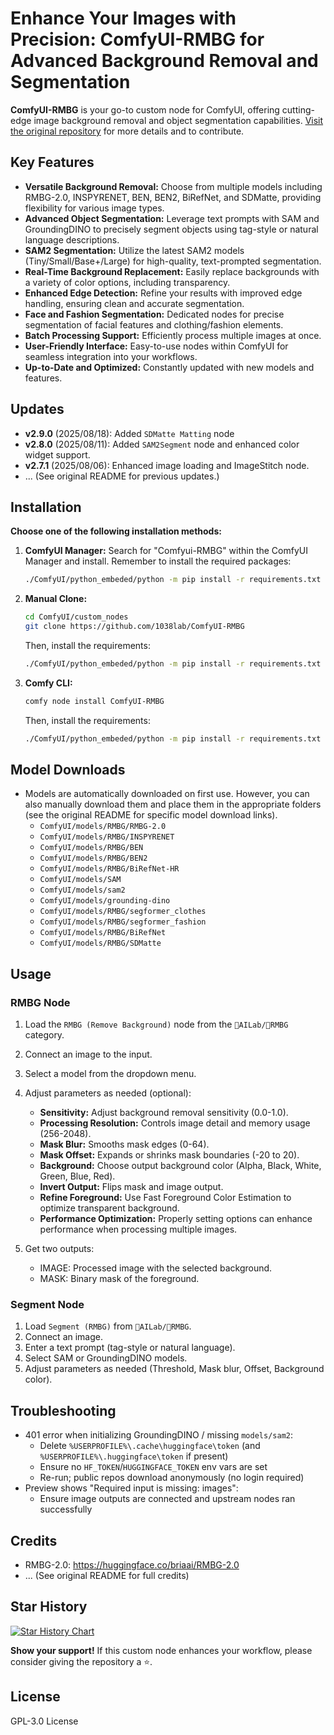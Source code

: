 # Enhance Your Images with Precision: ComfyUI-RMBG for Advanced Background Removal and Segmentation

**ComfyUI-RMBG** is your go-to custom node for ComfyUI, offering cutting-edge image background removal and object segmentation capabilities.  [Visit the original repository](https://github.com/1038lab/ComfyUI-RMBG) for more details and to contribute.

## Key Features

*   **Versatile Background Removal:** Choose from multiple models including RMBG-2.0, INSPYRENET, BEN, BEN2, BiRefNet, and SDMatte, providing flexibility for various image types.
*   **Advanced Object Segmentation:** Leverage text prompts with SAM and GroundingDINO to precisely segment objects using tag-style or natural language descriptions.
*   **SAM2 Segmentation:** Utilize the latest SAM2 models (Tiny/Small/Base+/Large) for high-quality, text-prompted segmentation.
*   **Real-Time Background Replacement:**  Easily replace backgrounds with a variety of color options, including transparency.
*   **Enhanced Edge Detection:** Refine your results with improved edge handling, ensuring clean and accurate segmentation.
*   **Face and Fashion Segmentation:**  Dedicated nodes for precise segmentation of facial features and clothing/fashion elements.
*   **Batch Processing Support:** Efficiently process multiple images at once.
*   **User-Friendly Interface:**  Easy-to-use nodes within ComfyUI for seamless integration into your workflows.
*   **Up-to-Date and Optimized:** Constantly updated with new models and features.

## Updates
*   **v2.9.0** (2025/08/18): Added `SDMatte Matting` node
*   **v2.8.0** (2025/08/11): Added `SAM2Segment` node and enhanced color widget support.
*   **v2.7.1** (2025/08/06): Enhanced image loading and ImageStitch node.
*   ... (See original README for previous updates.)

## Installation

**Choose one of the following installation methods:**

1.  **ComfyUI Manager:** Search for "Comfyui-RMBG" within the ComfyUI Manager and install.  Remember to install the required packages:
    ```bash
    ./ComfyUI/python_embeded/python -m pip install -r requirements.txt
    ```

2.  **Manual Clone:**
    ```bash
    cd ComfyUI/custom_nodes
    git clone https://github.com/1038lab/ComfyUI-RMBG
    ```
    Then, install the requirements:
    ```bash
    ./ComfyUI/python_embeded/python -m pip install -r requirements.txt
    ```

3.  **Comfy CLI:**
    ```bash
    comfy node install ComfyUI-RMBG
    ```
      Then, install the requirements:
    ```bash
    ./ComfyUI/python_embeded/python -m pip install -r requirements.txt
    ```

## Model Downloads

*   Models are automatically downloaded on first use. However, you can also manually download them and place them in the appropriate folders (see the original README for specific model download links).
    *   `ComfyUI/models/RMBG/RMBG-2.0`
    *   `ComfyUI/models/RMBG/INSPYRENET`
    *   `ComfyUI/models/RMBG/BEN`
    *   `ComfyUI/models/RMBG/BEN2`
    *   `ComfyUI/models/RMBG/BiRefNet-HR`
    *   `ComfyUI/models/SAM`
    *   `ComfyUI/models/sam2`
    *   `ComfyUI/models/grounding-dino`
    *   `ComfyUI/models/RMBG/segformer_clothes`
    *   `ComfyUI/models/RMBG/segformer_fashion`
    *   `ComfyUI/models/RMBG/BiRefNet`
    *   `ComfyUI/models/RMBG/SDMatte`

## Usage

### RMBG Node

1.  Load the `RMBG (Remove Background)` node from the `🧪AILab/🧽RMBG` category.
2.  Connect an image to the input.
3.  Select a model from the dropdown menu.
4.  Adjust parameters as needed (optional):

    *   **Sensitivity:** Adjust background removal sensitivity (0.0-1.0).
    *   **Processing Resolution:** Controls image detail and memory usage (256-2048).
    *   **Mask Blur:** Smooths mask edges (0-64).
    *   **Mask Offset:** Expands or shrinks mask boundaries (-20 to 20).
    *   **Background:** Choose output background color (Alpha, Black, White, Green, Blue, Red).
    *   **Invert Output:** Flips mask and image output.
    *   **Refine Foreground:** Use Fast Foreground Color Estimation to optimize transparent background.
    *   **Performance Optimization:** Properly setting options can enhance performance when processing multiple images.

5.  Get two outputs:
    *   IMAGE: Processed image with the selected background.
    *   MASK: Binary mask of the foreground.

### Segment Node

1.  Load `Segment (RMBG)` from `🧪AILab/🧽RMBG`.
2.  Connect an image.
3.  Enter a text prompt (tag-style or natural language).
4.  Select SAM or GroundingDINO models.
5.  Adjust parameters as needed (Threshold, Mask blur, Offset, Background color).

## Troubleshooting
*   401 error when initializing GroundingDINO / missing `models/sam2`:
    - Delete `%USERPROFILE%\.cache\huggingface\token` (and `%USERPROFILE%\.huggingface\token` if present)
    - Ensure no `HF_TOKEN`/`HUGGINGFACE_TOKEN` env vars are set
    - Re-run; public repos download anonymously (no login required)
*   Preview shows "Required input is missing: images":
    - Ensure image outputs are connected and upstream nodes ran successfully

## Credits
*   RMBG-2.0: https://huggingface.co/briaai/RMBG-2.0
*   ... (See original README for full credits)

## Star History
[![Star History Chart](https://api.star-history.com/svg?repos=1038lab/comfyui-rmbg&type=Date)](https://star-history.com/#1038lab/comfyui-rmbg&Date)

**Show your support!** If this custom node enhances your workflow, please consider giving the repository a ⭐.

## License
GPL-3.0 License